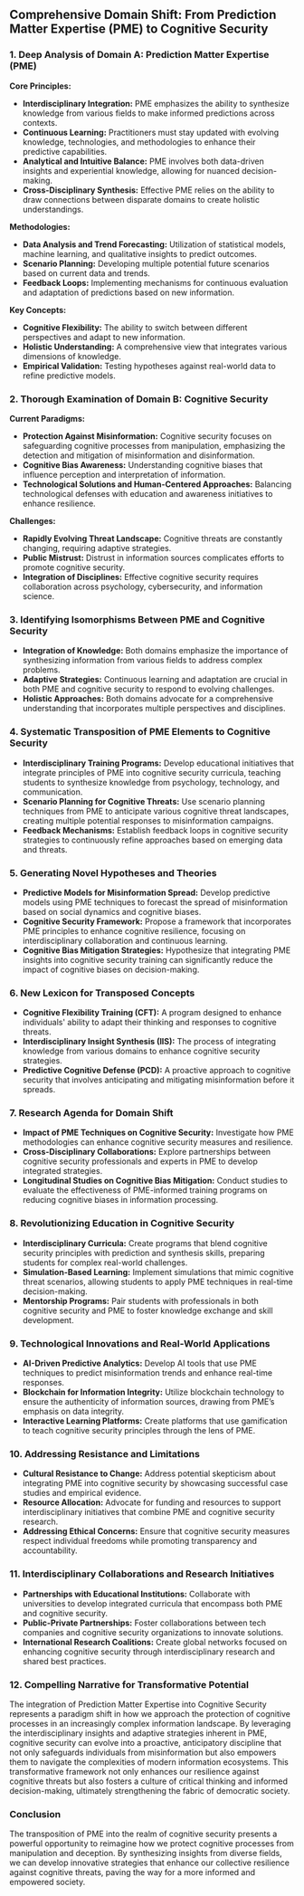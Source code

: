 ## Comprehensive Domain Shift: From Prediction Matter Expertise (PME) to Cognitive Security

### 1. Deep Analysis of Domain A: Prediction Matter Expertise (PME)

**Core Principles:**
- **Interdisciplinary Integration:** PME emphasizes the ability to synthesize knowledge from various fields to make informed predictions across contexts.
- **Continuous Learning:** Practitioners must stay updated with evolving knowledge, technologies, and methodologies to enhance their predictive capabilities.
- **Analytical and Intuitive Balance:** PME involves both data-driven insights and experiential knowledge, allowing for nuanced decision-making.
- **Cross-Disciplinary Synthesis:** Effective PME relies on the ability to draw connections between disparate domains to create holistic understandings.

**Methodologies:**
- **Data Analysis and Trend Forecasting:** Utilization of statistical models, machine learning, and qualitative insights to predict outcomes.
- **Scenario Planning:** Developing multiple potential future scenarios based on current data and trends.
- **Feedback Loops:** Implementing mechanisms for continuous evaluation and adaptation of predictions based on new information.

**Key Concepts:**
- **Cognitive Flexibility:** The ability to switch between different perspectives and adapt to new information.
- **Holistic Understanding:** A comprehensive view that integrates various dimensions of knowledge.
- **Empirical Validation:** Testing hypotheses against real-world data to refine predictive models.

### 2. Thorough Examination of Domain B: Cognitive Security

**Current Paradigms:**
- **Protection Against Misinformation:** Cognitive security focuses on safeguarding cognitive processes from manipulation, emphasizing the detection and mitigation of misinformation and disinformation.
- **Cognitive Bias Awareness:** Understanding cognitive biases that influence perception and interpretation of information.
- **Technological Solutions and Human-Centered Approaches:** Balancing technological defenses with education and awareness initiatives to enhance resilience.

**Challenges:**
- **Rapidly Evolving Threat Landscape:** Cognitive threats are constantly changing, requiring adaptive strategies.
- **Public Mistrust:** Distrust in information sources complicates efforts to promote cognitive security.
- **Integration of Disciplines:** Effective cognitive security requires collaboration across psychology, cybersecurity, and information science.

### 3. Identifying Isomorphisms Between PME and Cognitive Security

- **Integration of Knowledge:** Both domains emphasize the importance of synthesizing information from various fields to address complex problems.
- **Adaptive Strategies:** Continuous learning and adaptation are crucial in both PME and cognitive security to respond to evolving challenges.
- **Holistic Approaches:** Both domains advocate for a comprehensive understanding that incorporates multiple perspectives and disciplines.

### 4. Systematic Transposition of PME Elements to Cognitive Security

- **Interdisciplinary Training Programs:** Develop educational initiatives that integrate principles of PME into cognitive security curricula, teaching students to synthesize knowledge from psychology, technology, and communication.
- **Scenario Planning for Cognitive Threats:** Use scenario planning techniques from PME to anticipate various cognitive threat landscapes, creating multiple potential responses to misinformation campaigns.
- **Feedback Mechanisms:** Establish feedback loops in cognitive security strategies to continuously refine approaches based on emerging data and threats.

### 5. Generating Novel Hypotheses and Theories

- **Predictive Models for Misinformation Spread:** Develop predictive models using PME techniques to forecast the spread of misinformation based on social dynamics and cognitive biases.
- **Cognitive Security Framework:** Propose a framework that incorporates PME principles to enhance cognitive resilience, focusing on interdisciplinary collaboration and continuous learning.
- **Cognitive Bias Mitigation Strategies:** Hypothesize that integrating PME insights into cognitive security training can significantly reduce the impact of cognitive biases on decision-making.

### 6. New Lexicon for Transposed Concepts

- **Cognitive Flexibility Training (CFT):** A program designed to enhance individuals' ability to adapt their thinking and responses to cognitive threats.
- **Interdisciplinary Insight Synthesis (IIS):** The process of integrating knowledge from various domains to enhance cognitive security strategies.
- **Predictive Cognitive Defense (PCD):** A proactive approach to cognitive security that involves anticipating and mitigating misinformation before it spreads.

### 7. Research Agenda for Domain Shift

- **Impact of PME Techniques on Cognitive Security:** Investigate how PME methodologies can enhance cognitive security measures and resilience.
- **Cross-Disciplinary Collaborations:** Explore partnerships between cognitive security professionals and experts in PME to develop integrated strategies.
- **Longitudinal Studies on Cognitive Bias Mitigation:** Conduct studies to evaluate the effectiveness of PME-informed training programs on reducing cognitive biases in information processing.

### 8. Revolutionizing Education in Cognitive Security

- **Interdisciplinary Curricula:** Create programs that blend cognitive security principles with prediction and synthesis skills, preparing students for complex real-world challenges.
- **Simulation-Based Learning:** Implement simulations that mimic cognitive threat scenarios, allowing students to apply PME techniques in real-time decision-making.
- **Mentorship Programs:** Pair students with professionals in both cognitive security and PME to foster knowledge exchange and skill development.

### 9. Technological Innovations and Real-World Applications

- **AI-Driven Predictive Analytics:** Develop AI tools that use PME techniques to predict misinformation trends and enhance real-time responses.
- **Blockchain for Information Integrity:** Utilize blockchain technology to ensure the authenticity of information sources, drawing from PME’s emphasis on data integrity.
- **Interactive Learning Platforms:** Create platforms that use gamification to teach cognitive security principles through the lens of PME.

### 10. Addressing Resistance and Limitations

- **Cultural Resistance to Change:** Address potential skepticism about integrating PME into cognitive security by showcasing successful case studies and empirical evidence.
- **Resource Allocation:** Advocate for funding and resources to support interdisciplinary initiatives that combine PME and cognitive security research.
- **Addressing Ethical Concerns:** Ensure that cognitive security measures respect individual freedoms while promoting transparency and accountability.

### 11. Interdisciplinary Collaborations and Research Initiatives

- **Partnerships with Educational Institutions:** Collaborate with universities to develop integrated curricula that encompass both PME and cognitive security.
- **Public-Private Partnerships:** Foster collaborations between tech companies and cognitive security organizations to innovate solutions.
- **International Research Coalitions:** Create global networks focused on enhancing cognitive security through interdisciplinary research and shared best practices.

### 12. Compelling Narrative for Transformative Potential

The integration of Prediction Matter Expertise into Cognitive Security represents a paradigm shift in how we approach the protection of cognitive processes in an increasingly complex information landscape. By leveraging the interdisciplinary insights and adaptive strategies inherent in PME, cognitive security can evolve into a proactive, anticipatory discipline that not only safeguards individuals from misinformation but also empowers them to navigate the complexities of modern information ecosystems. This transformative framework not only enhances our resilience against cognitive threats but also fosters a culture of critical thinking and informed decision-making, ultimately strengthening the fabric of democratic society.

### Conclusion

The transposition of PME into the realm of cognitive security presents a powerful opportunity to reimagine how we protect cognitive processes from manipulation and deception. By synthesizing insights from diverse fields, we can develop innovative strategies that enhance our collective resilience against cognitive threats, paving the way for a more informed and empowered society.